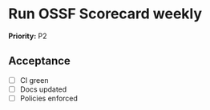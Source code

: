 # Run OSSF Scorecard weekly
**Priority:** P2

## Acceptance
<!-- This checklist should be completed by the ticket owner -->
- [ ] CI green
- [ ] Docs updated
- [ ] Policies enforced
